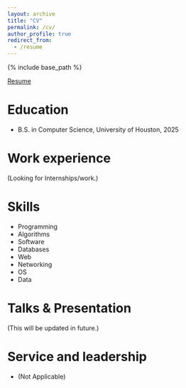 ```yaml
---
layout: archive
title: "CV"
permalink: /cv/
author_profile: true
redirect_from:
  - /resume
---
```


{% include base_path %}

<a href="Haseeb Shahzad Resume.pdf" target="_blank">Resume</a>


Education
======
* B.S. in Computer Science, University of Houston, 2025

Work experience
======
(Looking for Internships/work.)
  
Skills
======
* Programming
* Algorithms
* Software
* Databases
* Web
* Networking
* OS
* Data
  
Talks & Presentation
======
  (This will be updated in future.)
  
  
Service and leadership
======
* (Not Applicable)
